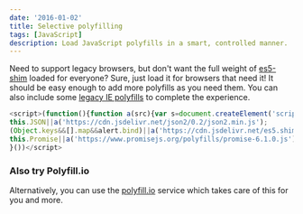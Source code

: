 ```yaml
---
date: '2016-01-02'
title: Selective polyfilling
tags: [JavaScript]
description: Load JavaScript polyfills in a smart, controlled manner.
---
```


Need to support legacy browsers, but don't want the full weight of [es5-shim] loaded for everyone? Sure, just load it for browsers that need it!
It should be easy enough to add more polyfills as you need them. You can also include some [legacy IE polyfills](ie-polyfills.html) to complete the experience.

[es5-shim]: https://github.com/es-shims/es5-shim

```js
<script>(function(){function a(src){var s=document.createElement('script'),r=document.getElementsByTagName('script')[0];s.src=src;s.type='text/javascript';r.parentNode.insertBefore(s,r)}
this.JSON||a('https://cdn.jsdelivr.net/json2/0.2/json2.min.js');
(Object.keys&&[].map&&alert.bind)||a('https://cdn.jsdelivr.net/es5.shim/4.4.1/es5-shim.min.js');
this.Promise||a('https://www.promisejs.org/polyfills/promise-6.1.0.js');
}())</script>
```

<!-- {.-wide} -->

### Also try Polyfill.io

Alternatively, you can use the [polyfill.io](https://polyfill.io/) service which takes care of this for you and more.
